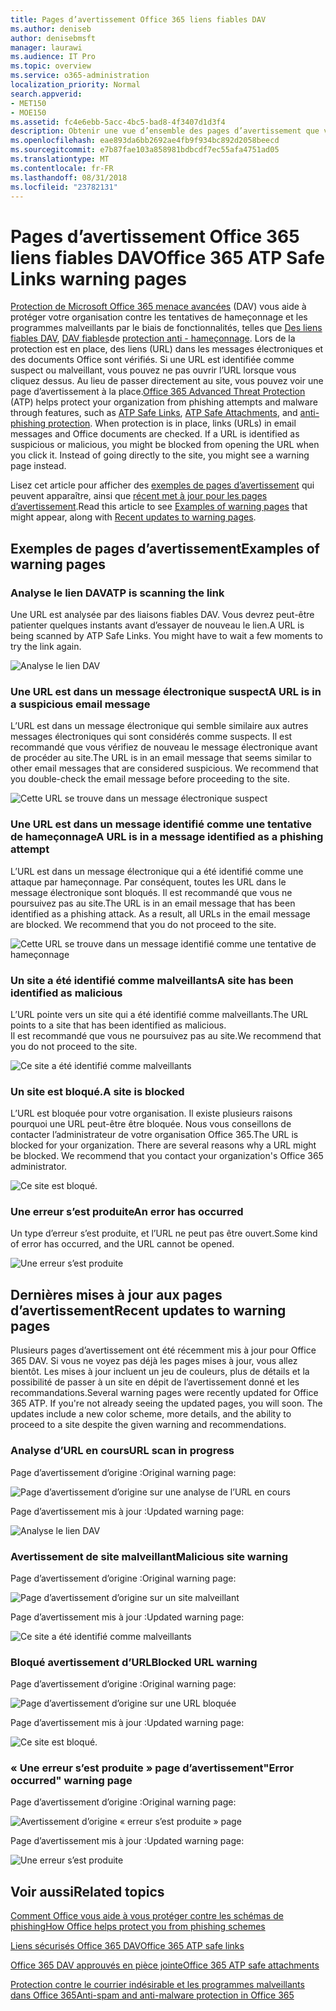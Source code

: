 ```yaml
---
title: Pages d’avertissement Office 365 liens fiables DAV
ms.author: deniseb
author: denisebmsft
manager: laurawi
ms.audience: IT Pro
ms.topic: overview
ms.service: o365-administration
localization_priority: Normal
search.appverid:
- MET150
- MOE150
ms.assetid: fc4e6ebb-5acc-4bc5-bad8-4f3407d1d3f4
description: Obtenir une vue d’ensemble des pages d’avertissement que vous pouvez voir lorsque Office 365 avancée protection contre les menaces est au travail.
ms.openlocfilehash: eae893da6bb2692ae4fb9f934bc892d2058beecd
ms.sourcegitcommit: e7b87fae103a858981bdbcdf7ec55afa4751ad05
ms.translationtype: MT
ms.contentlocale: fr-FR
ms.lasthandoff: 08/31/2018
ms.locfileid: "23782131"
---
```

# <a name="office-365-atp-safe-links-warning-pages"></a><span data-ttu-id="60f34-103">Pages d’avertissement Office 365 liens fiables DAV</span><span class="sxs-lookup"><span data-stu-id="60f34-103">Office 365 ATP Safe Links warning pages</span></span>

<span data-ttu-id="60f34-p101">[Protection de Microsoft Office 365 menace avancées](office-365-atp.md) (DAV) vous aide à protéger votre organisation contre les tentatives de hameçonnage et les programmes malveillants par le biais de fonctionnalités, telles que [Des liens fiables DAV](atp-safe-links.md), [DAV fiables](atp-safe-attachments.md)de [protection anti - hameçonnage](anti-phishing-protection.md). Lors de la protection est en place, des liens (URL) dans les messages électroniques et des documents Office sont vérifiés. Si une URL est identifiée comme suspect ou malveillant, vous pouvez ne pas ouvrir l’URL lorsque vous cliquez dessus. Au lieu de passer directement au site, vous pouvez voir une page d’avertissement à la place.</span><span class="sxs-lookup"><span data-stu-id="60f34-p101">[Office 365 Advanced Threat Protection](office-365-atp.md) (ATP) helps protect your organization from phishing attempts and malware through features, such as [ATP Safe Links](atp-safe-links.md), [ATP Safe Attachments](atp-safe-attachments.md), and [anti-phishing protection](anti-phishing-protection.md). When protection is in place, links (URLs) in email messages and Office documents are checked. If a URL is identified as suspicious or malicious, you might be blocked from opening the URL when you click it. Instead of going directly to the site, you might see a warning page instead.</span></span> 
  
<span data-ttu-id="60f34-108">Lisez cet article pour afficher des [exemples de pages d’avertissement](atp-safe-links-warning-pages.md#examples) qui peuvent apparaître, ainsi que [récent met à jour pour les pages d’avertissement](atp-safe-links-warning-pages.md#updates).</span><span class="sxs-lookup"><span data-stu-id="60f34-108">Read this article to see [Examples of warning pages](atp-safe-links-warning-pages.md#examples) that might appear, along with [Recent updates to warning pages](atp-safe-links-warning-pages.md#updates).</span></span>
  
## <a name="examples-of-warning-pages"></a><span data-ttu-id="60f34-109">Exemples de pages d’avertissement</span><span class="sxs-lookup"><span data-stu-id="60f34-109">Examples of warning pages</span></span>

### <a name="atp-is-scanning-the-link"></a><span data-ttu-id="60f34-110">Analyse le lien DAV</span><span class="sxs-lookup"><span data-stu-id="60f34-110">ATP is scanning the link</span></span>

<span data-ttu-id="60f34-p102">Une URL est analysée par des liaisons fiables DAV. Vous devrez peut-être patienter quelques instants avant d’essayer de nouveau le lien.</span><span class="sxs-lookup"><span data-stu-id="60f34-p102">A URL is being scanned by ATP Safe Links. You might have to wait a few moments to try the link again.</span></span>

![Analyse le lien DAV](media/ee8dd5ed-6b91-4248-b054-12b719e8d0ed.png)

### <a name="a-url-is-in-a-suspicious-email-message"></a><span data-ttu-id="60f34-114">Une URL est dans un message électronique suspect</span><span class="sxs-lookup"><span data-stu-id="60f34-114">A URL is in a suspicious email message</span></span>

<span data-ttu-id="60f34-p103">L’URL est dans un message électronique qui semble similaire aux autres messages électroniques qui sont considérés comme suspects. Il est recommandé que vous vérifiez de nouveau le message électronique avant de procéder au site.</span><span class="sxs-lookup"><span data-stu-id="60f34-p103">The URL is in an email message that seems similar to other email messages that are considered suspicious. We recommend that you double-check the email message before proceeding to the site.</span></span>

![Cette URL se trouve dans un message électronique suspect](media/33f57923-23e3-4b0f-838b-6ad589ba897b.png)

### <a name="a-url-is-in-a-message-identified-as-a-phishing-attempt"></a><span data-ttu-id="60f34-118">Une URL est dans un message identifié comme une tentative de hameçonnage</span><span class="sxs-lookup"><span data-stu-id="60f34-118">A URL is in a message identified as a phishing attempt</span></span>

<span data-ttu-id="60f34-p104">L’URL est dans un message électronique qui a été identifié comme une attaque par hameçonnage. Par conséquent, toutes les URL dans le message électronique sont bloqués. Il est recommandé que vous ne poursuivez pas au site.</span><span class="sxs-lookup"><span data-stu-id="60f34-p104">The URL is in an email message that has been identified as a phishing attack. As a result, all URLs in the email message are blocked. We recommend that you do not proceed to the site.</span></span>

![Cette URL se trouve dans un message identifié comme une tentative de hameçonnage](media/6e544a28-0604-4821-aba6-d5a57bb917e5.png)

### <a name="a-site-has-been-identified-as-malicious"></a><span data-ttu-id="60f34-123">Un site a été identifié comme malveillants</span><span class="sxs-lookup"><span data-stu-id="60f34-123">A site has been identified as malicious</span></span>

<span data-ttu-id="60f34-124">L’URL pointe vers un site qui a été identifié comme malveillants.</span><span class="sxs-lookup"><span data-stu-id="60f34-124">The URL points to a site that has been identified as malicious.</span></span>  <br/> <span data-ttu-id="60f34-125">Il est recommandé que vous ne poursuivez pas au site.</span><span class="sxs-lookup"><span data-stu-id="60f34-125">We recommend that you do not proceed to the site.</span></span>

![Ce site a été identifié comme malveillants](media/058883c8-23f0-4672-9c1c-66b084796177.png)

### <a name="a-site-is-blocked"></a><span data-ttu-id="60f34-127">Un site est bloqué.</span><span class="sxs-lookup"><span data-stu-id="60f34-127">A site is blocked</span></span>

<span data-ttu-id="60f34-p105">L’URL est bloquée pour votre organisation. Il existe plusieurs raisons pourquoi une URL peut-être être bloquée. Nous vous conseillons de contacter l’administrateur de votre organisation Office 365.</span><span class="sxs-lookup"><span data-stu-id="60f34-p105">The URL is blocked for your organization. There are several reasons why a URL might be blocked. We recommend that you contact your organization's Office 365 administrator.</span></span>

![Ce site est bloqué.](media/6b4bda2d-a1e6-419e-8b10-588e83c3af3f.png)

### <a name="an-error-has-occurred"></a><span data-ttu-id="60f34-132">Une erreur s’est produite</span><span class="sxs-lookup"><span data-stu-id="60f34-132">An error has occurred</span></span>

<span data-ttu-id="60f34-133">Un type d’erreur s’est produite, et l’URL ne peut pas être ouvert.</span><span class="sxs-lookup"><span data-stu-id="60f34-133">Some kind of error has occurred, and the URL cannot be opened.</span></span>

![Une erreur s’est produite](media/2f7465a4-1cf4-4c1c-b7d4-3c07e4b795b4.png)

## <a name="recent-updates-to-warning-pages"></a><span data-ttu-id="60f34-135">Dernières mises à jour aux pages d’avertissement</span><span class="sxs-lookup"><span data-stu-id="60f34-135">Recent updates to warning pages</span></span>

<span data-ttu-id="60f34-p106">Plusieurs pages d’avertissement ont été récemment mis à jour pour Office 365 DAV. Si vous ne voyez pas déjà les pages mises à jour, vous allez bientôt. Les mises à jour incluent un jeu de couleurs, plus de détails et la possibilité de passer à un site en dépit de l’avertissement donné et les recommandations.</span><span class="sxs-lookup"><span data-stu-id="60f34-p106">Several warning pages were recently updated for Office 365 ATP. If you're not already seeing the updated pages, you will soon. The updates include a new color scheme, more details, and the ability to proceed to a site despite the given warning and recommendations.</span></span>

### <a name="url-scan-in-progress"></a><span data-ttu-id="60f34-139">Analyse d’URL en cours</span><span class="sxs-lookup"><span data-stu-id="60f34-139">URL scan in progress</span></span>

<span data-ttu-id="60f34-140">Page d’avertissement d’origine :</span><span class="sxs-lookup"><span data-stu-id="60f34-140">Original warning page:</span></span>

![Page d’avertissement d’origine sur une analyse de l’URL en cours](media/04368763-763f-43d6-94a4-a48291d36893.png)

<span data-ttu-id="60f34-142">Page d’avertissement mis à jour :</span><span class="sxs-lookup"><span data-stu-id="60f34-142">Updated warning page:</span></span>

![Analyse le lien DAV](media/ee8dd5ed-6b91-4248-b054-12b719e8d0ed.png)

### <a name="malicious-site-warning"></a><span data-ttu-id="60f34-144">Avertissement de site malveillant</span><span class="sxs-lookup"><span data-stu-id="60f34-144">Malicious site warning</span></span>

<span data-ttu-id="60f34-145">Page d’avertissement d’origine :</span><span class="sxs-lookup"><span data-stu-id="60f34-145">Original warning page:</span></span>

![Page d’avertissement d’origine sur un site malveillant](media/b9efda09-6dd8-46ef-82cb-56e4d538b8f5.png)

<span data-ttu-id="60f34-147">Page d’avertissement mis à jour :</span><span class="sxs-lookup"><span data-stu-id="60f34-147">Updated warning page:</span></span>

![Ce site a été identifié comme malveillants](media/058883c8-23f0-4672-9c1c-66b084796177.png)

### <a name="blocked-url-warning"></a><span data-ttu-id="60f34-149">Bloqué avertissement d’URL</span><span class="sxs-lookup"><span data-stu-id="60f34-149">Blocked URL warning</span></span>

<span data-ttu-id="60f34-150">Page d’avertissement d’origine :</span><span class="sxs-lookup"><span data-stu-id="60f34-150">Original warning page:</span></span>

![Page d’avertissement d’origine sur une URL bloquée](media/3d6ba028-30bf-45fc-958e-d3aad3defc83.png)

<span data-ttu-id="60f34-152">Page d’avertissement mis à jour :</span><span class="sxs-lookup"><span data-stu-id="60f34-152">Updated warning page:</span></span>

![Ce site est bloqué.](media/6b4bda2d-a1e6-419e-8b10-588e83c3af3f.png)

### <a name="error-occurred-warning-page"></a><span data-ttu-id="60f34-154">« Une erreur s’est produite » page d’avertissement</span><span class="sxs-lookup"><span data-stu-id="60f34-154">"Error occurred" warning page</span></span>

<span data-ttu-id="60f34-155">Page d’avertissement d’origine :</span><span class="sxs-lookup"><span data-stu-id="60f34-155">Original warning page:</span></span>

![Avertissement d’origine « erreur s’est produite » page](media/9aaa4383-2f23-48be-bdaa-8efbcb2acc70.png)

<span data-ttu-id="60f34-157">Page d’avertissement mis à jour :</span><span class="sxs-lookup"><span data-stu-id="60f34-157">Updated warning page:</span></span>

![Une erreur s’est produite](media/2f7465a4-1cf4-4c1c-b7d4-3c07e4b795b4.png)
   
## <a name="related-topics"></a><span data-ttu-id="60f34-159">Voir aussi</span><span class="sxs-lookup"><span data-stu-id="60f34-159">Related topics</span></span>

[<span data-ttu-id="60f34-160">Comment Office vous aide à vous protéger contre les schémas de phishing</span><span class="sxs-lookup"><span data-stu-id="60f34-160">How Office helps protect you from phishing schemes</span></span>](https://support.office.com/article/be0de46a-29cd-4c59-aaaf-136cf177d593)
  
[<span data-ttu-id="60f34-161">Liens sécurisés Office 365 DAV</span><span class="sxs-lookup"><span data-stu-id="60f34-161">Office 365 ATP safe links</span></span>](atp-safe-links.md)
  
[<span data-ttu-id="60f34-162">Office 365 DAV approuvés en pièce jointe</span><span class="sxs-lookup"><span data-stu-id="60f34-162">Office 365 ATP safe attachments</span></span>](atp-safe-attachments.md)
  
[<span data-ttu-id="60f34-163">Protection contre le courrier indésirable et les programmes malveillants dans Office 365</span><span class="sxs-lookup"><span data-stu-id="60f34-163">Anti-spam and anti-malware protection in Office 365</span></span>](anti-spam-and-anti-malware-protection.md)
  

